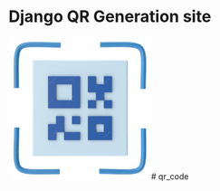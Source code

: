 # Django QR Generation site

<img src="static/images/qr-code-area-3d-illustration_118019-6256.jpg" width=50% height=50%># qr_code
